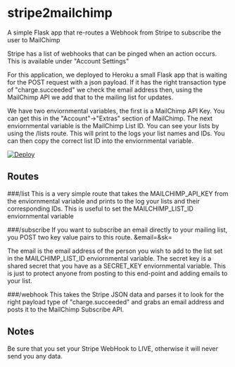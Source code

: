 stripe2mailchimp
================

A simple Flask app that re-routes a Webhook from Stripe to subscribe the user to MailChimp

Stripe has a list of webhooks that can be pinged when an action occurs. This is available under "Account Settings"

For this application, we deployed to Heroku a small Flask app that is waiting for the POST request with a json payload. If it has the right transaction type of "charge.succeeded" we check the email address then, using the MailChimp API we add that to the mailing list for updates.

We have two enviornmental variables, the first is a MailChimp API Key. You can get this in the "Account"->"Extras" section of MailChimp. The next enviornmental variable is the MailChimp List ID. You can see your lists by using the /lists route. This will print to the logs your list names and IDs. You can then copy the correct list ID into the enviornmental variable.

[![Deploy](https://www.herokucdn.com/deploy/button.png)](https://heroku.com/deploy)

## Routes

###/list
This is a very simple route that takes the MAILCHIMP_API_KEY from the enviornmental variable and prints to the log your lists and their corresponding IDs. This is useful to set the MAILCHIMP_LIST_ID enviornmental variable

###/subscribe
If you want to subscribe an email directly to your mailing list, you POST two key value pairs to this route. &email=<email address>&sk=<secret key>

The email is the email address of the person you wish to add to the list set in the MAILCHIMP_LIST_ID enviornmental variable. The secret key is a shared secret that you have as a SECRET_KEY enviornmental variable. This is just to protect anyone from posting to this end-point and adding emails to your list.

###/webhook
This takes the Stripe JSON data and parses it to look for the right payload type of "charge.succeeded" and grabs an email address and posts it to the MailChimp Subscribe API.


## Notes

Be sure that you set your Stripe WebHook to LIVE, otherwise it will never send you any data.
